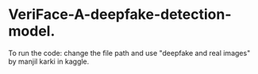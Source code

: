 # VeriFace-A-deepfake-detection-model.

To run the code: change the file path and use "deepfake and real images" by manjil karki in kaggle.
